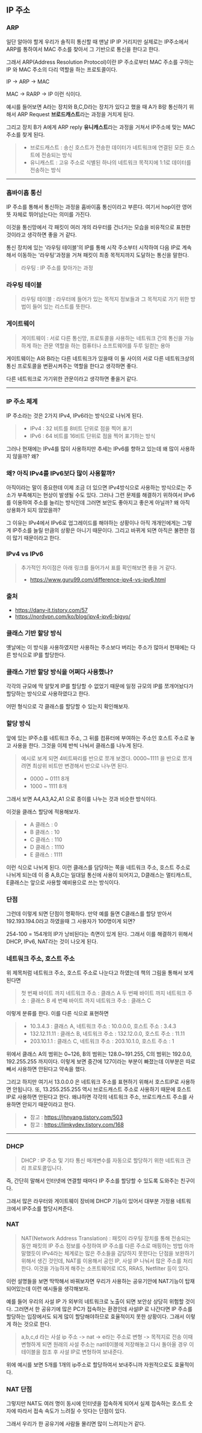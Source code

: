 ## IP 주소


### ARP

일단 알아야 할게 우리가 솔직히 통신할 때 맨날 IP IP 거리지만 실제로는 IP주소에서 ARP를 통하여서 MAC 주소를 찾아서 그 기반으로 통신을 한다고 한다.

그래서 ARP(Address Resolution Protocol)이란 IP 주소로부터 MAC 주소를 구하는 IP 와 MAC 주소의 다리 역할을 하는 프로토콜이다.

IP -> ARP -> MAC


MAC -> RARP -> IP 이런 식이다.

예시를 들어보면 A라는 장치와 B,C,D라는 장치가 있다고 했을 때 A가 B랑 통신하기 위해서 ARP Request **브로드캐스트**라는 과정을 거치게 된다. 

그리고 장치 B가 A에게 ARP reply **유니캐스트**라는 과정을 거쳐서 IP주소에 맞는 MAC 주소를 찾게 된다.

> - 브로드캐스트 : 송신 호스트가 전송한 데이터가 네트워크에 연결된 모든 호스트에 전송되는 방식 
> - 유니캐스트 : 고유 주소로 식별된 하나의 네트워크 목적지에 1:1로 데이터를 전송하는 방식

---

### 홉바이홉 통신

IP 주소를 통해서 통신하는 과정을 홉바이홉 통신이라고 부른다. 여기서 hop이란 영어 뜻 자체로 뛰어넘는다는 의미를 가진다.

이것을 통신망에서 각 패킷이 여러 개의 라우터를 건너가는 모습을 비유적으로 표현한 것이라고 생각하면 좋을 거 같다. 

통신 장치에 있는 '라우팅 테이블'의 IP를 통해 시작 주소부터 시작하여 다음 IP로 계속해서 이동하는 '라우팅'과정을 거쳐 패킷이 최종 목적지까지 도달하는 통신을 말한다.

> 라우팅 : IP 주소를 찾아가는 과정

### 라우팅 테이블

> 라우팅 테이블 : 라우터에 들어가 있는 목적지 정보들과 그 목적지로 가기 위한 방법이 들어 있는 리스트를 뜻한다.


### 게이트웨이

> 게이트웨이 : 서로 다른 통신망, 프로토콜을 사용하는 네트워크 간의 통신을 가능하게 하는 관문 역할을 하는 컴퓨터나 소프트웨어를 두루 일컫는 용아

게이트웨이는 A와 B라는 다른 네트워크가 있을때 이 둘 사이의 서로 다른 네트워크상의 통신 프로토콜을 변환시켜주는 역할을 한다고 생각하면 좋다.

다른 네트워크로 가기위한 관문이라고 생각하면 좋을거 같다.



---

### IP 주소 체계

IP 주소라는 것은 2가지 IPv4, IPv6라는 방식으로 나뉘게 된다.

> - IPv4 : 32 비트를 8비트 단위로 점을 찍어 표기
> - IPv6 : 64 비트를 16비트 단위로 점을 찍어 표기하는 방식

그러나 현재에는 IPv4를 많이 사용하지만 추세는 IPv6를 향하고 있는데 왜 많이 사용하지 않을까? 왜?

### 왜? 아직 IPv4를 IPv6보다 많이 사용할까?

아직이라는 말이 중요한데 이제 조금 더 있으면 IPv4방식으로 사용하는 방식으로는 주소가 부족해지는 현상이 발생될 수도 있다. 그러나 그런 문제를 해결하기 위하여서 IPv6를
이용하여 주소를 늘리는 방식인데 그러면 보안도 좋아지고 좋은게 아닐까? 왜 아직 상용화가 되지 않았을까?

그 이유는 IPv4에서 IPv6로 업그레이드를 해야하는 상황이나 아직 개개인에게는 그렇게 IP주소를 늘릴 만큼의 상황은 아니기 때문이다. 그리고 바뀌게 되면 아직은 불편한 점이 많기 때문이라고 한다.


### IPv4 vs IPv6

> 추가적인 차이점은 아래 링크를 들어가서 표를 확인해보면 좋을 거 같다. 
> - https://www.guru99.com/difference-ipv4-vs-ipv6.html

### 출처

- https://dany-it.tistory.com/57
- https://nordvpn.com/ko/blog/ipv4-ipv6-bigyo/



### 클래스 기반 할당 방식

옛날에는 이 방식을 사용하였지만 사용하는 주소보다 버리는 주소가 많아서 현재에는 다른 방식으로 IP를 할당한다.

### 클래스 기반 할당 방식을 어쩌다 사용했나?

각각의 규모에 딱 알맞게 IP를 할당할 수 없었기 때문에 일정 규모의 IP를 쪼개어놨다가 할당하는 방식으로 사용하였다고 한다.

어떤 형식으로 각 클래스를 할당할 수 있는지 확인해보자.


### 할당 방식

앞에 있는 IP주소를 네트워크 주소, 그 뒤를 컴퓨터에 부여하는 주소인 호스트 주소로 놓고 사용을 한다.
그것을 이제 반씩 나눠서 클래스를 나누게 된다.

> 예시로 보게 되면 4비트짜리를 반으로 쪼개 보겠다.
>0000~1111 을 반으로 쪼개려면 최상위 비트만 변경해서 반으로 나누면 된다. 
> - 0000 ~ 0111 8개
> - 1000 ~ 1111 8개

그래서 보면 A4,A3,A2,A1 으로 종이를 나누는 것과 비슷한 방식이다.

이것을 클래스 할당에 적용해보자.
> - A 클래스 : 0
> - B 클래스 : 10
> - C 클래스 : 110
> - D 클래스 : 1110
> - E 클래스 : 1111

이런 식으로 나뉘게 된다. 이런 클래스를 담당하는 쪽을 네트워크 주소, 호스트 주소로 나뉘게 되는데 이 중 A,B,C는 일대일 통신에 사용이 되어지고, D클래스는 멀티캐스트, E클래스는 앞으로 사용할 예비용으로
쓰는 방식이다.

### 단점

그런데 이렇게 되면 단점이 명확하다. 만약 예를 들면 C클래스를 할당 받아서 192.193.194.0라고 하였을때 그 사용자가 100명이게 되면?

254-100 = 154개의 IP가 낭비된다는 측면이 있게 된다. 그래서 이를 해결하기 위해서 DHCP, IPv6, NAT라는 것이 나오게 된다. 


### 네트워크 주소, 호스트 주소

위 제목처럼 네트워크 주소, 호스트 주소로 나눈다고 하였는데 책의 그림을 통해서 보게 된다면
> 첫 번째 바이트 까지 네트워크 주소 : 클래스 A
> 두 번째 바이트 까지 네트워크 주소 : 클래스 B
> 세 번째 바이트 까지 네트워크 주소 : 클래스 C

이렇게 분류를 한다. 이를 다른 식으로 표현하면
> -  10.3.4.3 : 클래스 A, 네트워크 주소 : 10.0.0.0, 호스트 주소 : 3.4.3
> -  132.12.11.11 : 클래스 B, 네트워크 주소 : 132.12.0.0, 호스트 주소 : 11.11
> -  203.10.1.1 : 클래스 C, 네트워크 주소 : 203.10.1.0, 호스트 주소 : 1

위에서 클래스 A의 범위는 0~126, B의 범위는 128.0~191.255, C의 범위는 192.0.0, 192.255.255 까지이다. 이렇게 보면 중간에 127이라는 부분이 빠졌는데 이부분은 따로 빼서 사용하면 안된다고 약속을 했다.

그리고 하지만 여기서 13.0.0.0 은 네트워크 주소를 표현하기 위해서 호스트IP로 사용하면 안됩니다. 또, 13.255.255.255 역시 브로드캐스트 주소로 사용하기 때문에 호스트 IP로 사용하면 안된다고 한다. 왜냐하면 각각의 네트워크 주소, 브로드캐스트 주소를 사용하면 안되기 때문이라고 한다.

> - 참고 : https://jhnyang.tistory.com/503
> - 참고 : https://limkydev.tistory.com/168
---
### DHCP

> DHCP : IP 주소 및 기타 통신 매개변수를 자동으로 할당하기 위한 네트워크 관리 프로토콜입니다.

즉, 간단히 말해서 인터넷에 연결할 때마다 IP 주소를 할당할 수 있도록 도와주는 친구이다. 

그래서 많은 라우터와 게이트웨이 장비에 DHCP 기능이 있어서 대부분 가정용 네트워크에서 IP주소를 할당시켜준다.


### NAT

> NAT(Network Address Translation) : 패킷이 라우팅 장치를 통해 전송되는 동안 패킷의 IP 주소 정보를 수정하여 IP 주소를 다른 주소로 매핑하는 방법
아까 말했듯이 IPv4라는 체계로는 많은 주소들을 감당하지 못한다는 단점을 보완하기 위해서 생긴 것인데, NAT를 이용해서 공인 IP, 사설 IP 나눠서 많은 주소를 처리한다.
이것을 가능하게 해주는 소프트웨어로 ICS, RRAS, Netfilter 등이 있다.

이런 설명들을 보면 딱딱해서 바꿔보자면 우리가 사용하는 공유기안에 NAT기능이 탑재되어있는데 이런 예시들을 생각해보자.

예를 들어 우리의 사설 IP 가 외부의 네트워크로 노출이 되면 보안상 상당히 위험할 것이다. 그러면서 한 공유기에 많은 PC가 접속하는 환경인데 사설IP 로 나간다면 IP 주소를 할당하는 입장에서도 되게 많이 할당해야하므로 
효율적이지 못한 상황이다. 그래서 이렇게 하는 것으로 한다.

> a,b,c,d 라는 사설 ip 주소 -> nat -> e라는 주소로 변형 -> 목적지로 전송 이때 변형하게 되면 원래의 사설 주소는 nat테이블에 저장해놓고 다시 돌아올 경우 이 테이블을 참조 후 사설 IP로 변형하여 보내준다.


위에 예시를 보면 5개를 1개의 ip주소로 할당하여서 보내주니까 자원적으로도 효율적이다. 

### NAT 단점

그렇지만 NAT도 여러 명이 동시에 인터넷을 접속하게 되어서 실제 접속하는 호스트 숫자에 따라서 접속 속도가 느려질 수 잇다는 단점이 있다.

그래서 우리가 한 공유기에 사람들 몰리면 많이 느려지는거 같다. 



